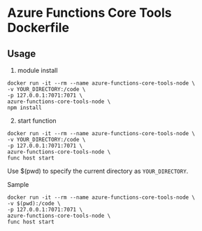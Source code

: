 # Azure Functions Core Tools Dockerfile

## Usage

1. module install

```
docker run -it --rm --name azure-functions-core-tools-node \
-v YOUR_DIRECTORY:/code \
-p 127.0.0.1:7071:7071 \
azure-functions-core-tools-node \
npm install
```

2. start function

```
docker run -it --rm --name azure-functions-core-tools-node \
-v YOUR_DIRECTORY:/code \
-p 127.0.0.1:7071:7071 \
azure-functions-core-tools-node \
func host start
```

Use $(pwd) to specify the current directory as `YOUR_DIRECTORY`.

Sample

```
docker run -it --rm --name azure-functions-core-tools-node \
-v $(pwd):/code \
-p 127.0.0.1:7071:7071 \
azure-functions-core-tools-node \
func host start
```